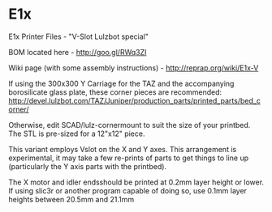 # E1x
E1x Printer Files - "V-Slot Lulzbot special"

BOM located here - http://goo.gl/RWq3ZI

Wiki page (with some assembly instructions) - http://reprap.org/wiki/E1x-V

If using the 300x300 Y Carriage for the TAZ and the accompanying borosilicate glass plate, these corner pieces are recommended: 
http://devel.lulzbot.com/TAZ/Juniper/production_parts/printed_parts/bed_corner/

Otherwise, edit SCAD/lulz-cornermount to suit the size of your printbed.
The STL is pre-sized for a 12"x12" piece.

This variant employs Vslot on the X and Y axes. This arrangement is
experimental, it may take a few re-prints of parts to get things to line up
(particularly the Y axis parts with the printbed).

The X motor and idler endsshould be printed at 0.2mm layer height or lower.  If
using slic3r or another program capable of doing so, use 0.1mm layer heights
between 20.5mm and 21.1mm


